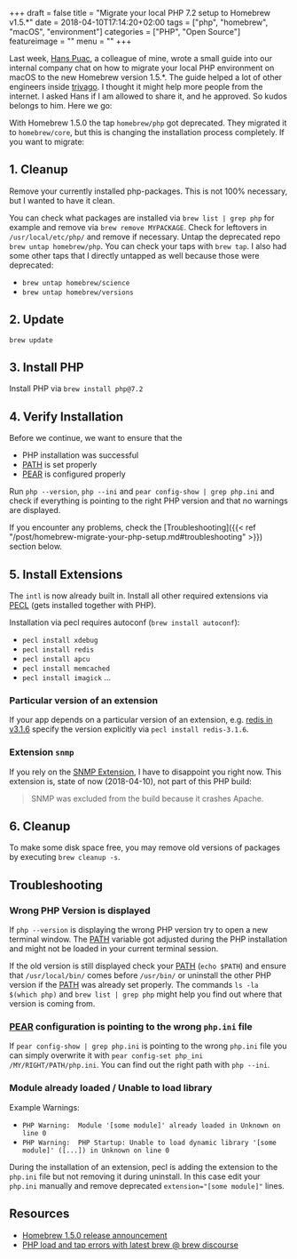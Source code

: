 +++
draft = false
title = "Migrate your local PHP 7.2 setup to Homebrew v1.5.*"
date = 2018-04-10T17:14:20+02:00
tags = ["php", "homebrew", "macOS", "environment"]
categories = ["PHP", "Open Source"]
featureimage = ""
menu = ""
+++

Last week, [Hans Puac](https://twitter.com/hanspuac), a colleague of mine, wrote a small guide into our internal company
chat on how to migrate your local PHP environment on macOS to the new Homebrew version 1.5.*.
The guide helped a lot of other engineers inside [trivago](https://www.trivago.com/).
I thought it might help more people from the internet.
I asked Hans if I am allowed to share it, and he approved.
So kudos belongs to him.
Here we go:

With Homebrew 1.5.0 the tap `homebrew/php` got deprecated.
They migrated it to `homebrew/core`, but this is changing the installation process completely.
If you want to migrate:

## 1. Cleanup

Remove your currently installed php-packages.
This is not 100% necessary, but I wanted to have it clean.

You can check what packages are installed via `brew list | grep php` for example and remove via `brew remove MYPACKAGE`.
Check for leftovers in `/usr/local/etc/php/` and remove if necessary.
Untap the deprecated repo `brew untap homebrew/php`.
You can check your taps with `brew tap`.
I also had some other taps that I directly untapped as well because those were deprecated:

- `brew untap homebrew/science`
- `brew untap homebrew/versions`

## 2. Update

`brew update`

## 3. Install PHP

Install PHP via `brew install php@7.2`

## 4. Verify Installation

Before we continue, we want to ensure that the

- PHP installation was successful
- [PATH] is set properly
- [PEAR] is configured properly

Run `php --version`, `php --ini` and `pear config-show | grep php.ini` and check if everything is pointing to the right
PHP version and that no warnings are displayed.

If you encounter any problems, check the [Troubleshooting]({{< ref "/post/homebrew-migrate-your-php-setup.md#troubleshooting" >}}) section
below.

## 5. Install Extensions

The `intl` is now already built in.
Install all other required extensions via [PECL][] (gets installed together with PHP).

Installation via pecl requires autoconf (`brew install autoconf`):

- `pecl install xdebug`
- `pecl install redis`
- `pecl install apcu`
- `pecl install memcached`
- `pecl install imagick`
...

### Particular version of an extension

If your app depends on a particular version of an extension, e.g. [redis in v3.1.6](https://pecl.php.net/package/redis)
specify the version explicitly via `pecl install redis-3.1.6`.

### Extension `snmp`

If you rely on the [SNMP Extension](https://secure.php.net/manual/en/book.snmp.php), I have to disappoint you right now.
This extension is, state of now (2018-04-10), not part of this PHP build:

> SNMP was excluded from the build because it crashes Apache.

## 6. Cleanup

To make some disk space free, you may remove old versions of packages by executing `brew cleanup -s`.

## Troubleshooting

### Wrong PHP Version is displayed

If `php --version` is displaying the wrong PHP version try to open a new terminal window. The [PATH] variable got
adjusted during the PHP installation and might not be loaded in your current terminal session.

If the old version is still displayed check your [PATH] (`echo $PATH`) and ensure that `/usr/local/bin/` comes before
`/usr/bin/` or uninstall the other PHP version if the [PATH] was already set properly. The commands
`ls -la $(which php)` and `brew list | grep php` might help you find out where that version is coming from.

### [PEAR] configuration is pointing to the wrong `php.ini` file

If `pear config-show | grep php.ini` is pointing to the wrong `php.ini` file you can simply overwrite it with
`pear config-set php_ini /MY/RIGHT/PATH/php.ini`. You can find out the right path with `php --ini`.

### Module already loaded / Unable to load library

Example Warnings:

- `PHP Warning:  Module '[some module]' already loaded in Unknown on line 0`
- `PHP Warning:  PHP Startup: Unable to load dynamic library '[some module]' ([...]) in Unknown on line 0`

During the installation of an extension, pecl is adding the extension to the `php.ini` file but not removing it
during uninstall. In this case edit your `php.ini` manually and remove deprecated `extension="[some module]"` lines.


## Resources

- [Homebrew 1.5.0 release announcement](https://brew.sh/2018/01/19/homebrew-1.5.0/)
- [PHP load and tap errors with latest brew @ brew discourse](https://discourse.brew.sh/t/php-load-and-tap-errors-with-latest-brew/1956/2)

[PATH]: https://en.wikipedia.org/wiki/PATH_(variable)
[PEAR]: https://pear.php.net/
[PECL]: https://pecl.php.net/
